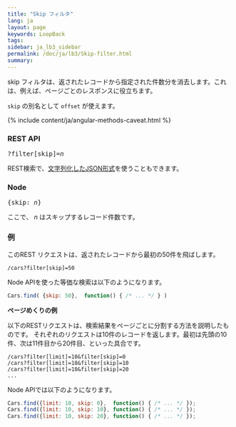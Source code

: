 ```yaml
---
title: "Skip フィルタ"
lang: ja
layout: page
keywords: LoopBack
tags:
sidebar: ja_lb3_sidebar
permalink: /doc/ja/lb3/Skip-filter.html
summary:
---
```


skip フィルタは、返されたレコードから指定された件数分を消去します。これは、例えば、ページごとのレスポンスに役立ちます。

`skip` の別名として `offset` が使えます。

{% include content/ja/angular-methods-caveat.html %}

### REST API

<pre>
?filter[skip]=<i>n</i>
</pre>

REST検索で、[文字列化したJSON形式](Querying-data.html#using-stringified-json-in-rest-queries)を使うこともできます。

### Node

<pre>
{skip: <i>n</i>}
</pre>

ここで、 _n_ はスキップするレコード件数です。

### 例

このREST リクエストは、返されたレコードから最初の50件を飛ばします。

`/cars?filter[skip]=50`

Node APIを使った等価な検索は以下のようになります。

```javascript
Cars.find( {skip: 50},  function() { /* ... */ } )
```

**ページめくりの例**

以下のRESTリクエストは、検索結果をページごとに分割する方法を説明したものです。
それぞれのリクエストは10件のレコードを返します。最初は先頭の10件、次は11件目から20件目、といった具合です。

```
/cars?filter[limit]=10&filter[skip]=0
/cars?filter[limit]=10&filter[skip]=10
/cars?filter[limit]=10&filter[skip]=20
...
```

Node APIでは以下のようになります。

```javascript
Cars.find({limit: 10, skip: 0},  function() { /* ... */ });
Cars.find({limit: 10, skip: 10}, function() { /* ... */ });
Cars.find({limit: 10, skip: 20}, function() { /* ... */ });
```
